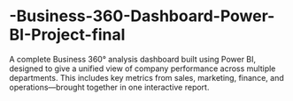 # -Business-360-Dashboard-Power-BI-Project-final
A complete Business 360° analysis dashboard built using Power BI, designed to give a unified view of company performance across multiple departments. This includes key metrics from sales, marketing, finance, and operations—brought together in one interactive report.
